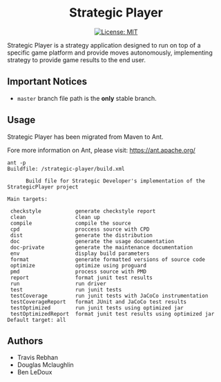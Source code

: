 <h1 align="center">
  Strategic Player
</h1>

<div align="center">

[![License: MIT](https://img.shields.io/badge/License-MIT-yellow.svg)](https://opensource.org/licenses/MIT)

</div>


Strategic Player is a strategy application designed to run on top of a specific game platform and provide moves autonomously, implementing strategy to provide game results to the end user.  

## Important Notices
* `master` branch file path is the **only** stable branch.

## Usage

Strategic Player has been migrated from Maven to Ant.

Fore more information on Ant, please visit: https://ant.apache.org/

```
ant -p
Buildfile: /strategic-player/build.xml

      Build file for Strategic Developer's implementation of the StrategicPlayer project
  
Main targets:

 checkstyle           generate checkstyle report
 clean                clean up
 compile              compile the source
 cpd                  proccess source with CPD
 dist                 generate the distribution
 doc                  generate the usage documentation
 doc-private          generate the maintenance documentation
 env                  display build parameters
 format               generate formatted versions of source code
 optimize             optimize using proguard
 pmd                  process source with PMD
 report               format junit test results
 run                  run driver
 test                 run junit tests
 testCoverage         run junit tests with JaCoCo instrumentation
 testCoverageReport   format JUnit and JaCoCo test results
 testOptimized        run junit tests using optimized jar
 testOptimizedReport  format junit test results using optimized jar
Default target: all
```

## Authors

* Travis Rebhan
* Douglas Mclaughlin
* Ben LeDoux
